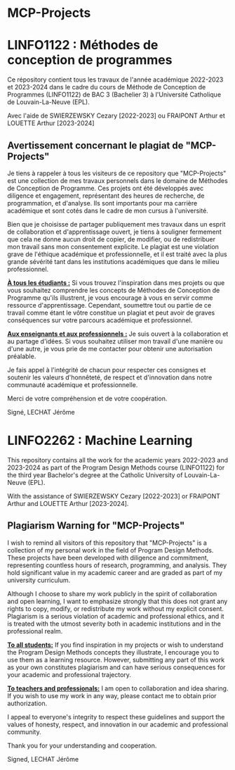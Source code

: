 # MCP-Projects

# LINFO1122 : Méthodes de conception de programmes
Ce répository contient tous les travaux de l'année académique 2022-2023 et 2023-2024 dans le cadre du cours de Méthode de Conception de Programmes (LINFO1122) de BAC 3 (Bachelier 3) à l'Université Catholique de Louvain-La-Neuve (EPL).

Avec l'aide de SWIERZEWSKY Cezary [2022-2023] ou FRAIPONT Arthur et LOUETTE Arthur [2023-2024]

## Avertissement concernant le plagiat de "MCP-Projects"
Je tiens à rappeler à tous les visiteurs de ce repository que "MCP-Projects" est une collection de mes travaux personnels dans le domaine de Méthodes de Conception de Programme. Ces projets ont été développés avec diligence et engagement, représentant des heures de recherche, de programmation, et d'analyse. Ils sont importants pour ma carrière académique et sont cotés dans le cadre de mon cursus à l'université.

Bien que je choisisse de partager publiquement mes travaux dans un esprit de collaboration et d'apprentissage ouvert, je tiens à souligner fermement que cela ne donne aucun droit de copier, de modifier, ou de redistribuer mon travail sans mon consentement explicite. Le plagiat est une violation grave de l'éthique académique et professionnelle, et il est traité avec la plus grande sévérité tant dans les institutions académiques que dans le milieu professionnel.

**<ins>À tous les étudiants :</ins>** Si vous trouvez l'inspiration dans mes projets ou que vous souhaitez comprendre les concepts de Méthodes de Conception de Programme qu'ils illustrent, je vous encourage à vous en servir comme ressource d'apprentissage. Cependant, soumettre tout ou partie de ce travail comme étant le vôtre constitue un plagiat et peut avoir de graves conséquences sur votre parcours académique et professionnel.

**<ins>Aux enseignants et aux professionnels :</ins>** Je suis ouvert à la collaboration et au partage d'idées. Si vous souhaitez utiliser mon travail d'une manière ou d'une autre, je vous prie de me contacter pour obtenir une autorisation préalable.

Je fais appel à l'intégrité de chacun pour respecter ces consignes et soutenir les valeurs d'honnêteté, de respect et d'innovation dans notre communauté académique et professionnelle.

Merci de votre compréhension et de votre coopération.



Signé, LECHAT Jérôme




# LINFO2262 : Machine Learning
This repository contains all the work for the academic years 2022-2023 and 2023-2024 as part of the Program Design Methods course (LINFO1122) for the third year Bachelor's degree at the Catholic University of Louvain-La-Neuve (EPL).

With the assistance of SWIERZEWSKY Cezary [2022-2023] or FRAIPONT Arthur and LOUETTE Arthur [2023-2024].

## Plagiarism Warning for "MCP-Projects"
I wish to remind all visitors of this repository that "MCP-Projects" is a collection of my personal work in the field of Program Design Methods. These projects have been developed with diligence and commitment, representing countless hours of research, programming, and analysis. They hold significant value in my academic career and are graded as part of my university curriculum.

Although I choose to share my work publicly in the spirit of collaboration and open learning, I want to emphasize strongly that this does not grant any rights to copy, modify, or redistribute my work without my explicit consent. Plagiarism is a serious violation of academic and professional ethics, and it is treated with the utmost severity both in academic institutions and in the professional realm.

**<ins>To all students:</ins>** If you find inspiration in my projects or wish to understand the Program Design Methods concepts they illustrate, I encourage you to use them as a learning resource. However, submitting any part of this work as your own constitutes plagiarism and can have serious consequences for your academic and professional trajectory.

**<ins>To teachers and professionals:</ins>** I am open to collaboration and idea sharing. If you wish to use my work in any way, please contact me to obtain prior authorization.

I appeal to everyone's integrity to respect these guidelines and support the values of honesty, respect, and innovation in our academic and professional community.

Thank you for your understanding and cooperation.



Signed, LECHAT Jérôme
